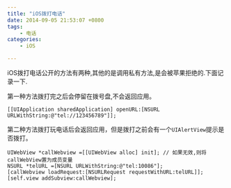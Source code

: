 ```yaml
---
title: "iOS拨打电话"
date: 2014-09-05 21:53:07 +0800
tags: 
    - 电话
categories:
    - iOS

---
```


iOS拨打电话公开的方法有两种,其他的是调用私有方法,是会被苹果拒绝的.下面记录一下.

第一种方法拨打完之后会停留在拨号盘,不会返回应用。

<!--more-->
```
[[UIApplication sharedApplication] openURL:[NSURL URLWithString:@"tel://123456789"]];

```

第二种方法拨打玩电话后会返回应用，但是拨打之前会有一个`UIAlertView`提示是否拨打。


```
UIWebView *callWebview =[[UIWebView alloc] init]; // 如果无效,则将callWebView置为成员变量
NSURL *telURL =[NSURL URLWithString:@"tel:10086"];
[callWebview loadRequest:[NSURLRequest requestWithURL:telURL]];
[self.view addSubview:callWebview];
```